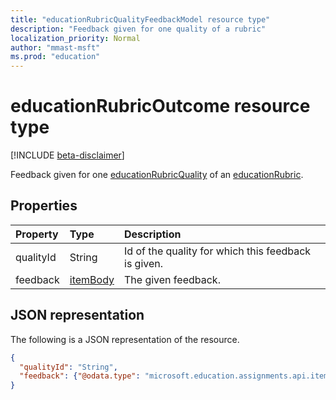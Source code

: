 ```yaml
---
title: "educationRubricQualityFeedbackModel resource type"
description: "Feedback given for one quality of a rubric"
localization_priority: Normal
author: "mmast-msft"
ms.prod: "education"
---
```


# educationRubricOutcome resource type

[!INCLUDE [beta-disclaimer](../../includes/beta-disclaimer.md)]

Feedback given for one [educationRubricQuality](educationrubricquality.md) of an [educationRubric](educationrubric.md).


## Properties
| Property	   | Type	|Description|
|:---------------|:--------|:----------|
|qualityId|String|Id of the quality for which this feedback is given.|
|feedback|[itemBody](itembody.md)|The given feedback.|

## JSON representation

The following is a JSON representation of the resource.

<!-- {
  "blockType": "resource",
  "optionalProperties": [

  ],
  "@odata.type": "microsoft.graph.educationRubricQualityFeedbackModel"
}-->

```json
{
  "qualityId": "String",
  "feedback": {"@odata.type": "microsoft.education.assignments.api.itemBody"},
}

```

<!-- uuid: 8fcb5dbc-d5aa-4681-8e31-b001d5168d79
2015-10-25 14:57:30 UTC -->
<!--
{
  "type": "#page.annotation",
  "description": "educationRubricOutcome resource",
  "keywords": "",
  "section": "documentation",
  "tocPath": "",
  "suppressions": []
}
-->
